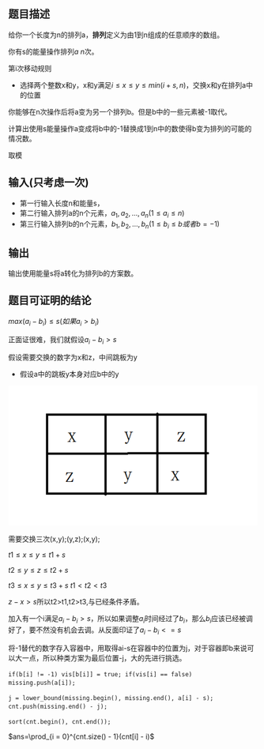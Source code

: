 ## 题目描述

给你一个长度为n的排列a，**排列**定义为由1到n组成的任意顺序的数组。

你有s的能量操作排列$a$ $n$次。

第i次移动规则
- 选择两个整数x和y，x和y满足$i\le x\le y\le min(i+s,n)$，交换x和y在排列a中的位置

你能够在n次操作后将a变为另一个排列b。但是b中的一些元素被-1取代。

计算出使用s能量操作a变成将b中的-1替换成1到n中的数使得b变为排列的可能的情况数。

取模

## 输入(只考虑一次)

- 第一行输入长度n和能量s，
- 第二行输入排列a的n个元素，$a_1,a_2,...,a_n(1\le a_i\le n)$
- 第三行输入排列b的n个元素，$b_1,b_2,...,b_n(1\le b_i\le b 或者 b=-1)$

## 输出

输出使用能量s将a转化为排列b的方案数。

## 题目可证明的结论

$max(a_i-b_i)\le s(如果a_i>b_i)$

正面证很难，我们就假设$a_i-b_i>s$

假设需要交换的数字为x和z，中间跳板为y

- 假设a中的跳板y本身对应b中的y

![](https://github.com/swapfloor/blog/blob/main/images/swap1.png)

需要交换三次(x,y);(y,z);(x,y);

$t1\le x\le y\le t1+s$

$t2\le y\le z\le t2+s$

$t3\le x\le y\le t3+s$
$t1<t2<t3$

$z-x>s$所以t2>t1,t2>t3,与已经条件矛盾。

加入有一个i满足$a_i-b_i>s$，所以如果调整$a_i$时间经过了$b_i$，那么$b_i$应该已经被调好了，要不然没有机会去调。从反面印证了$a_i-b_i<=s$

将-1替代的数字存入容器中，用取得ai-s在容器中的位置为j，对于容器即b来说可以大一点，所以种类方案为最后位置-j，大的先进行挑选。

`if(b[i] != -1) vis[b[i]] = true; if(vis[i] == false) missing.push(a[i]);`

`j = lower_bound(missing.begin(), missing.end(), a[i] - s); cnt.push(missing.end() - j);`

`sort(cnt.begin(), cnt.end());`

$ans=\prod_{i = 0}^{cnt.size() - 1}(cnt[i] - i)$
